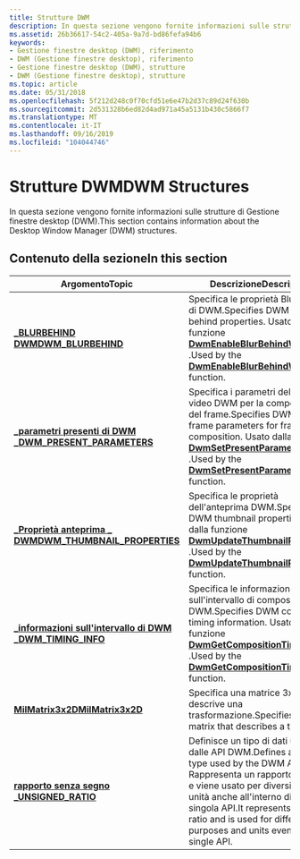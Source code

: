 ```yaml
---
title: Strutture DWM
description: In questa sezione vengono fornite informazioni sulle strutture di Gestione finestre desktop (DWM).
ms.assetid: 26b36617-54c2-405a-9a7d-bd86fefa94b6
keywords:
- Gestione finestre desktop (DWM), riferimento
- DWM (Gestione finestre desktop), riferimento
- Gestione finestre desktop (DWM), strutture
- DWM (Gestione finestre desktop), strutture
ms.topic: article
ms.date: 05/31/2018
ms.openlocfilehash: 5f212d248c0f70cfd51e6e47b2d37c89d24f630b
ms.sourcegitcommit: 2d531328b6ed82d4ad971a45a5131b430c5866f7
ms.translationtype: MT
ms.contentlocale: it-IT
ms.lasthandoff: 09/16/2019
ms.locfileid: "104044746"
---
```

# <a name="dwm-structures"></a><span data-ttu-id="51d42-107">Strutture DWM</span><span class="sxs-lookup"><span data-stu-id="51d42-107">DWM Structures</span></span>

<span data-ttu-id="51d42-108">In questa sezione vengono fornite informazioni sulle strutture di Gestione finestre desktop (DWM).</span><span class="sxs-lookup"><span data-stu-id="51d42-108">This section contains information about the Desktop Window Manager (DWM) structures.</span></span>

## <a name="in-this-section"></a><span data-ttu-id="51d42-109">Contenuto della sezione</span><span class="sxs-lookup"><span data-stu-id="51d42-109">In this section</span></span>



| <span data-ttu-id="51d42-110">Argomento</span><span class="sxs-lookup"><span data-stu-id="51d42-110">Topic</span></span>                                                                     | <span data-ttu-id="51d42-111">Descrizione</span><span class="sxs-lookup"><span data-stu-id="51d42-111">Description</span></span>                                                                                                                                               |
|---------------------------------------------------------------------------|-----------------------------------------------------------------------------------------------------------------------------------------------------------|
| [<span data-ttu-id="51d42-112">**\_BLURBEHIND DWM**</span><span class="sxs-lookup"><span data-stu-id="51d42-112">**DWM\_BLURBEHIND**</span></span>](/windows/desktop/api/Dwmapi/ns-dwmapi-dwm_blurbehind)<br/>                      | <span data-ttu-id="51d42-113">Specifica le proprietà Blur-behind di DWM.</span><span class="sxs-lookup"><span data-stu-id="51d42-113">Specifies DWM blur-behind properties.</span></span> <span data-ttu-id="51d42-114">Usato dalla funzione [**DwmEnableBlurBehindWindow**](/windows/desktop/api/Dwmapi/nf-dwmapi-dwmenableblurbehindwindow) .</span><span class="sxs-lookup"><span data-stu-id="51d42-114">Used by the [**DwmEnableBlurBehindWindow**](/windows/desktop/api/Dwmapi/nf-dwmapi-dwmenableblurbehindwindow) function.</span></span><br/>                     |
| [<span data-ttu-id="51d42-115">**\_parametri presenti di DWM \_**</span><span class="sxs-lookup"><span data-stu-id="51d42-115">**DWM\_PRESENT\_PARAMETERS**</span></span>](/windows/desktop/api/Dwmapi/ns-dwmapi-dwm_present_parameters)<br/>     | <span data-ttu-id="51d42-116">Specifica i parametri del frame video DWM per la composizione del frame.</span><span class="sxs-lookup"><span data-stu-id="51d42-116">Specifies DWM video frame parameters for frame composition.</span></span> <span data-ttu-id="51d42-117">Usato dalla funzione [**DwmSetPresentParameters**](/windows/desktop/api/Dwmapi/nf-dwmapi-dwmsetpresentparameters) .</span><span class="sxs-lookup"><span data-stu-id="51d42-117">Used by the [**DwmSetPresentParameters**](/windows/desktop/api/Dwmapi/nf-dwmapi-dwmsetpresentparameters) function.</span></span><br/>   |
| [<span data-ttu-id="51d42-118">**\_Proprietà anteprima \_ DWM**</span><span class="sxs-lookup"><span data-stu-id="51d42-118">**DWM\_THUMBNAIL\_PROPERTIES**</span></span>](/windows/desktop/api/Dwmapi/ns-dwmapi-dwm_thumbnail_properties)<br/> | <span data-ttu-id="51d42-119">Specifica le proprietà dell'anteprima DWM.</span><span class="sxs-lookup"><span data-stu-id="51d42-119">Specifies DWM thumbnail properties.</span></span> <span data-ttu-id="51d42-120">Usato dalla funzione [**DwmUpdateThumbnailProperties**](/windows/desktop/api/Dwmapi/nf-dwmapi-dwmupdatethumbnailproperties) .</span><span class="sxs-lookup"><span data-stu-id="51d42-120">Used by the [**DwmUpdateThumbnailProperties**](/windows/desktop/api/Dwmapi/nf-dwmapi-dwmupdatethumbnailproperties) function.</span></span><br/>                 |
| [<span data-ttu-id="51d42-121">**\_informazioni sull'intervallo di DWM \_**</span><span class="sxs-lookup"><span data-stu-id="51d42-121">**DWM\_TIMING\_INFO**</span></span>](/windows/desktop/api/Dwmapi/ns-dwmapi-dwm_timing_info)<br/>                   | <span data-ttu-id="51d42-122">Specifica le informazioni sull'intervallo di composizione DWM.</span><span class="sxs-lookup"><span data-stu-id="51d42-122">Specifies DWM composition timing information.</span></span> <span data-ttu-id="51d42-123">Usato dalla funzione [**DwmGetCompositionTimingInfo**](/windows/desktop/api/Dwmapi/nf-dwmapi-dwmgetcompositiontiminginfo) .</span><span class="sxs-lookup"><span data-stu-id="51d42-123">Used by the [**DwmGetCompositionTimingInfo**](/windows/desktop/api/Dwmapi/nf-dwmapi-dwmgetcompositiontiminginfo) function.</span></span><br/>         |
| [<span data-ttu-id="51d42-124">**MilMatrix3x2D**</span><span class="sxs-lookup"><span data-stu-id="51d42-124">**MilMatrix3x2D**</span></span>](/windows/desktop/api/Dwmapi/ns-dwmapi-milmatrix3x2d)<br/>                         | <span data-ttu-id="51d42-125">Specifica una matrice 3x2 che descrive una trasformazione.</span><span class="sxs-lookup"><span data-stu-id="51d42-125">Specifies a 3x2 matrix that describes a transform.</span></span> <br/>                                                                                            |
| [<span data-ttu-id="51d42-126">**rapporto senza segno \_**</span><span class="sxs-lookup"><span data-stu-id="51d42-126">**UNSIGNED\_RATIO**</span></span>](/windows/desktop/api/Dwmapi/ns-dwmapi-unsigned_ratio)<br/>                      | <span data-ttu-id="51d42-127">Definisce un tipo di dati utilizzato dalle API DWM.</span><span class="sxs-lookup"><span data-stu-id="51d42-127">Defines a data type used by the DWM APIs.</span></span> <span data-ttu-id="51d42-128">Rappresenta un rapporto generico e viene usato per diversi scopi e unità anche all'interno di una singola API.</span><span class="sxs-lookup"><span data-stu-id="51d42-128">It represents a generic ratio and is used for different purposes and units even within a single API.</span></span><br/> |



 

 

 





